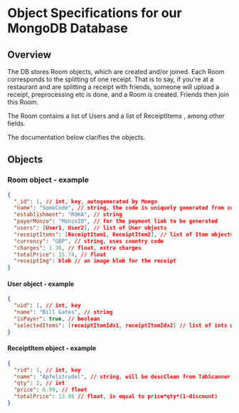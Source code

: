 # Object Specifications for our MongoDB Database

## Overview

The DB stores Room objects, which are created and/or joined. Each Room corresponds to the splitting of one receipt. That is to say, if you're at a restaurant and are splitting a receipt with friends, someone will upload a receipt, preprocessing etc is done, and a Room is created. Friends then join this Room.

The Room contains a list of Users and a list of ReceiptItems , among other fields.

The documentation below clarifies the objects.

## Objects

### Room object - example

```json
{
  "_id": 1, // int, key, autogenerated by Mongo
  "name": "SomeCode", // string. the code is uniquely generated from combinations of words from a dictionary
  "establishment": "ROKA", // string
  "payerMonzo": "MonzoID", // for the payment link to be generated
  "users": [User1, User2], // list of User objects
  "receiptItems": [ReceiptItem1, ReceiptItem2], // list of Item objects
  "currency": "GBP", // string, uses country code
  "charges": 1.30, // float, extra charges
  "totalPrice": 15.74, // float
  "receiptImg": blob // an image blob for the receipt
}
```

#### User object - example

```json
{
  "uid": 1, // int, key
  "name": "Bill Gates", // string
  "isPayer": true, // boolean
  "selectedItems": [receiptItemIdx1, receiptItemIdx2] // list of ints which are the indexes of the items selected
}
```

#### ReceiptItem object - example

```json
{
  "rid": 1, // int, key
  "name": "Apfelstrudel", // string, will be descClean from TabScanner
  "qty": 2, // int
  "price": 6.99, // float
  "totalPrice": 13.98 // float, is equal to price*qty*(1-discount)
}
```
